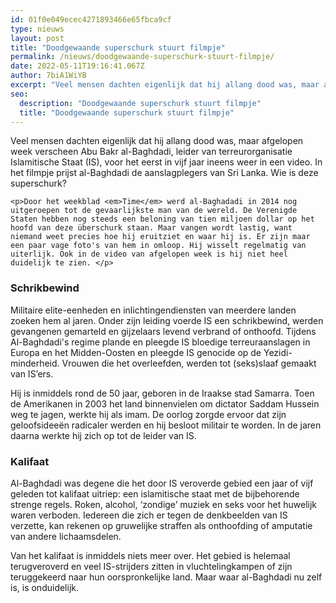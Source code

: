 ```yaml
---
id: 01f0e049ecec4271893466e65fbca9cf
type: nieuws
layout: post
title: "Doodgewaande superschurk stuurt filmpje"
permalink: /nieuws/doodgewaande-superschurk-stuurt-filmpje/
date: 2022-05-11T19:16:41.067Z
author: 7biA1WiYB
excerpt: "Veel mensen dachten eigenlijk dat hij allang dood was, maar afgelopen week verscheen Abu Bakr al-Baghdadi, leider van terreurorganisatie Islamitische Staat (IS), voor het eerst in vijf jaar ineens weer in een video. In het filmpje prijst al-Baghdadi de aanslagplegers van Sri Lanka. Wie is deze superschurk?  "
seo:
  description: "Doodgewaande superschurk stuurt filmpje"
  title: "Doodgewaande superschurk stuurt filmpje"
---
```

Veel mensen dachten eigenlijk dat hij allang dood was, maar afgelopen week verscheen Abu Bakr al-Baghdadi, leider van terreurorganisatie Islamitische Staat (IS), voor het eerst in vijf jaar ineens weer in een video. In het filmpje prijst al-Baghdadi de aanslagplegers van Sri Lanka. Wie is deze superschurk?  

    <p>Door het weekblad <em>Time</em> werd al-Baghadadi in 2014 nog uitgeroepen tot de gevaarlijkste man van de wereld. De Verenigde Staten hebben nog steeds een beloning van tien miljoen dollar op het hoofd van deze überschurk staan. Maar vangen wordt lastig, want niemand weet precies hoe hij eruitziet en waar hij is. Er zijn maar een paar vage foto's van hem in omloop. Hij wisselt regelmatig van uiterlijk. Ook in de video van afgelopen week is hij niet heel duidelijk te zien. </p>
<h3>Schrikbewind</h3>
<p>Militaire elite-eenheden en inlichtingendiensten van meerdere landen zoeken hem al jaren. Onder zijn leiding voerde IS een schrikbewind, werden gevangenen gemarteld en gijzelaars levend verbrand of onthoofd. Tijdens Al-Baghdadi's regime plande en pleegde IS bloedige terreuraanslagen in Europa en het Midden-Oosten en pleegde IS genocide op de Yezidi-minderheid. Vrouwen die het overleefden, werden tot (seks)slaaf gemaakt van IS’ers. </p>
<p>Hij is inmiddels rond de 50 jaar, geboren in de Iraakse stad Samarra. Toen de Amerikanen in 2003 het land binnenvielen om dictator Saddam Hussein weg te jagen, werkte hij als imam. De oorlog zorgde ervoor dat zijn geloofsideeën radicaler werden en hij besloot militair te worden. In de jaren daarna werkte hij zich op tot de leider van IS. </p>
<h3>Kalifaat</h3>
<p>Al-Baghdadi was degene die het door IS veroverde gebied een jaar of vijf geleden tot kalifaat uitriep: een islamitische staat met de bijbehorende strenge regels. Roken, alcohol, ‘zondige’ muziek en seks voor het huwelijk waren verboden. Iedereen die zich er tegen de denkbeelden van IS verzette, kan rekenen op gruwelijke straffen als onthoofding of amputatie van andere lichaamsdelen. </p>
<p>Van het kalifaat is inmiddels niets meer over. Het gebied is helemaal terugveroverd en veel IS-strijders zitten in vluchtelingkampen of zijn teruggekeerd naar hun oorspronkelijke land. Maar waar al-Baghdadi nu zelf is, is onduidelijk. </p>  
